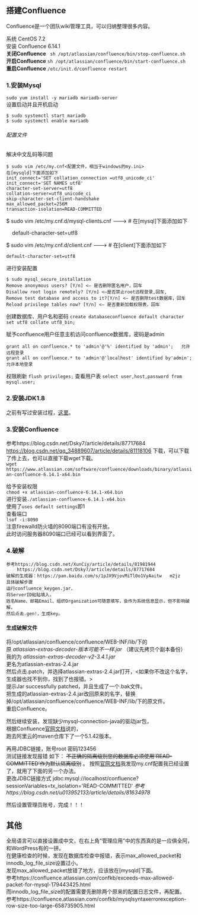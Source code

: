 ## 搭建Confluence

Confluence是一个团队wiki管理工具，可以归纳整理很多内容。

系统  CentOS 7.2  
安装 Confluence 6.14.1  
**关闭Confluence**  ` sh /opt/atlassian/confluence/bin/stop-confluence.sh`  
**开启Confluence**  `sh /opt/atlassian/confluence/bin/start-confluence.sh`  
**重启Confluence**  `/etc/init.d/confluence restart`  

### 1.安装Mysql  
```sudo yum install -y mariadb mariadb-server```   
设置启动并且开机启动
```
$ sudo systemctl start mariadb  
$ sudo systemctl enable mariadb
```
###### 配置文件
解决中文乱码等问题


```
$ sudo vim /etc/my.cnf<配置文件，相当于windows的my.ini>
在[mysqld]下面添加如下
init_connect='SET collation_connection =utf8_unicode_ci'
init_connect='SET NAMES utf8'
character-set-server=utf8
collation-server=utf8_unicode_ci
skip-character-set-client-handshake
max_allowed_packet=256M
transaction-isolation=READ-COMMITTED
```
$ sudo vim /etc/my.cnf.d/mysql-clients.cnf ---> # 在[mysql]下面添加如下

    default-character-set=utf8

$ sudo vim /etc/my.cnf.d/client.cnf ---> # 在[client]下面添加如下

    default-character-set=utf8
进行安装配置  
```
$ sudo mysql_secure_installation  
Remove anonymous users? [Y/n] <– 是否删除匿名用户，回车  
Disallow root login remotely? [Y/n] <–是否禁止root远程登录,回车,  
Remove test database and access to it?[Y/n] <– 是否删除test数据库，回车  
Reload privilege tables now? [Y/n] <– 是否重新加载权限表，回车  
```
创建数据库、用户名和密码
`create databaseconfluence default character set utf8 collate utf8_bin;`

赋予confluence用户任意主机访问confluence数据库，密码是admin
```
grant all on confluence.* to 'admin'@'%' identified by 'admin';   允许远程登录
grant all on confluence.* to 'admin'@'localhost' identified by'admin';  允许本地登录
```
权限刷新
`flush privileges;`
查看用户表
`select user,host,password from mysql.user;`

### 2.安装JDK1.8
  之前有写过安装过程，[这里](/build/docs/安装JDK1.8u201.md)。
  
  
### 3.安装Confluence
参考https://blog.csdn.net/Dsky7/article/details/87717684
    https://blog.csdn.net/qq_34889607/article/details/81118106
下载，可以下载了传上去，也可以直接下载wget下载。  
`wget https://www.atlassian.com/software/confluence/downloads/binary/atlassian-confluence-6.14.1-x64.bin`

给予安装权限  
`chmod +x atlassian-confluence-6.14.1-x64.bin `  
进行安装`./atlassian-confluence-6.14.1-x64.bin `  
使用了`uses default settings`即1  
查看端口  
`lsof -i:8090`  
注意firewalld防火墙的8090端口有没有开放。  
此时访问服务器8090端口已经可以看到界面了。  


### 4.破解
```
参考https://blog.csdn.net/XunCiy/article/details/81981944  
    https://blog.csdn.net/Dsky7/article/details/87717684
破解的生成器：https://pan.baidu.com/s/1pJX9VjovMiTl0o1VyAaitw   m2jz   
具体破解步骤
运行confluence_keygen.jar，
将ServerID粘贴填入，
姓名Name、邮箱Email、组织Organization可随意填写，会作为系统信息显示，但不影响破解，
然后点击.gen!，生成key。
```
#### 生成破解文件
将/opt/atlassian/confluence/confluence/WEB-INF/lib/下的  
原
_atlassian-extras-decoder-版本可能不一样.jar_
（建议先拷贝个副本备份）  
我的为
_atlassian-extras-decoder-v2-3.4.1.jar_  
更名为atlassian-extras-2.4.jar  
然后点击.patch，并选择atlassian-extras-2.4.jar打开，<如果你不改这个名字，生成器也找不到你，找到了也报错。>  
提示Jar successfully patched，并且生成了一个.bak文件。  
把生成的atlassian-extras-2.4.jar改回原来的名字，替换掉/opt/atlassian/confluence/confluence/WEB-INF/lib/下的原文件。  
重启Confluence。  

然后继续安装，发现缺少mysql-connection-java的驱动jar包，  
根据Confluence[官网文档](https://confluence.atlassian.com/doc/database-jdbc-drivers-171742.html)说的，  
跑去阿里云的maven仓库下了一个5.1.42版本。

再用JDBC链接，账号root 密码123456  
测试链接发现报错 如下： 
~~不正确的隔离级别您的数据库必须使用'READ-COMMITTED'作为默认隔离级别~~  。
按照[官网文档](https://confluence.atlassian.com/confkb/confluence-fails-to-start-and-throws-mysql-session-isolation-level-repeatable-read-is-no-longer-supported-error-241568536.html)我发现my.cnf配置我已经设置了，就用了下面的另一个办法。  
更改JDBC链接方式 jdbc:mysql://localhost/confluence?sessionVariables=tx_isolation='READ-COMMITTED'
_参考https://blog.csdn.net/u013952133/article/details/81634978_

然后设置管理员账号，完成！！！



## 其他 
全局语言可以直接设置成中文，在右上角"管理应用"中的东西真的是一应俱全阿，和WordPress有的一拼。  
在健康检查的时候，发现在数据库检查中报错，表示max_allowed_packet和innodb_log_file_size设置过小。  
发现max_allowed_packet放错了地方，应该放在[mysqld]下面。  
参考https://confluence.atlassian.com/confkb/exceeds-max-allowed-packet-for-mysql-179443425.html  
而innodb_log_file_size的配置需要先删除两个原来的配置日志文件，再配置。  
参考https://confluence.atlassian.com/confkb/mysqlsyntaxerrorexception-row-size-too-large-658735905.html  

